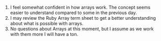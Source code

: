 1. I feel somewhat confident in how arrays work. The concept seems easier to understand compared to some in the previous day.
2. I may review the Ruby Array term sheet to get a better understanding about what is possible with arrays.
3. No questions about Arrays at this moment, but I assume as we work with them more I will have a ton.